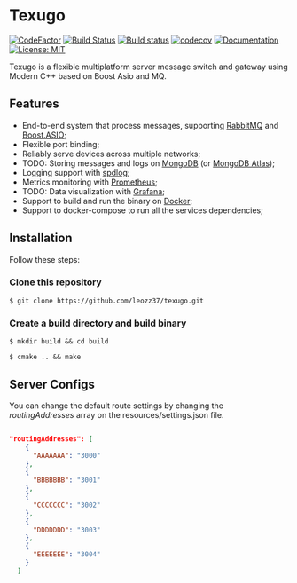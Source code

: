 # Texugo

[![CodeFactor](https://www.codefactor.io/repository/github/leozz37/texugo/badge)](https://www.codefactor.io/repository/github/leozz37/texugo)
[![Build Status](https://travis-ci.com/leozz37/texugo.svg?branch=master)](https://travis-ci.com/leozz37/texugo)
[![Build status](https://ci.appveyor.com/api/projects/status/qqp2al1e827jx70m?svg=true)](https://ci.appveyor.com/project/leozz37/texugo)
[![codecov](https://codecov.io/gh/leozz37/texugo/branch/master/graph/badge.svg)](https://codecov.io/gh/leozz37/texugo)
[![Documentation](https://codedocs.xyz/leozz37/texugo.svg)](https://codedocs.xyz/leozz37/texugo/)
[![License: MIT](https://img.shields.io/badge/License-MIT-yellow.svg)](https://opensource.org/licenses/MIT)

Texugo is a flexible multiplatform server message switch and gateway using Modern C++ based on Boost Asio and MQ.

## Features

- End-to-end system that process messages, supporting [RabbitMQ](https://www.rabbitmq.com/) and [Boost.ASIO](https://www.boost.org/doc/libs/1_66_0/doc/html/boost_asio.html);
- Flexible port binding;
- Reliably serve devices across multiple networks;
- TODO: Storing messages and logs on [MongoDB](https://www.mongodb.com/) (or [MongoDB Atlas](https://www.mongodb.com/cloud/atlas));
- Logging support with [spdlog](https://github.com/gabime/spdlog);
- Metrics monitoring with [Prometheus](https://prometheus.io/);
- TODO: Data visualization with [Grafana](https://grafana.com/);
- Support to build and run the binary on [Docker](https://www.docker.com/);
- Support to docker-compose to run all the services dependencies;

## Installation

Follow these steps:

### Clone this repository

`$ git clone https://github.com/leozz37/texugo.git`

### Create a build directory and build binary

`$ mkdir build && cd build`

`$ cmake .. && make`

## Server Configs

You can change the default route settings by changing the _routingAddresses_ array on the resources/settings.json file.

```settings.json

"routingAddresses": [
    {
      "AAAAAAA": "3000"
    },
    {
      "BBBBBBB": "3001"
    },
    {
      "CCCCCCC": "3002"
    },
    {
      "DDDDDDD": "3003"
    },
    {
      "EEEEEEE": "3004"
    }
  ]
```
